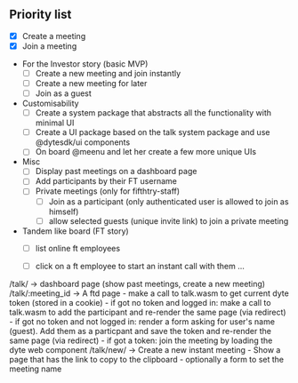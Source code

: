 ## Priority list

- [x] Create a meeting
- [x] Join a meeting
- For the Investor story (basic MVP)
    - [ ] Create a new meeting and join instantly
    - [ ] Create a new meeting for later
    - [ ] Join as a guest

- Customisability
    - [ ] Create a system package that abstracts all the functionality with minimal UI
    - [ ] Create a UI package based on the talk system package and use @dytesdk/ui components
    - [ ] On board @meenu and let her create a few more unique UIs

- Misc
    - [ ] Display past meetings on a dashboard page
    - [ ] Add participants by their FT username
    - [ ] Private meetings (only for fifthtry-staff)
        - [ ] Join as a participant (only authenticated user is allowed to join as himself)
        - [ ] allow selected guests (unique invite link) to join a private meeting

- Tandem like board (FT story)
    - [ ] list online ft employees
    - [ ] click on a ft employee to start an instant call with them
    ...



/talk/ -> dashboard page (show past meetings, create a new meeting)
/talk/:meeting_id -> A ftd page
    - make a call to talk.wasm to get current dyte token (stored in a cookie)
    - if got no token and logged in: make a call to talk.wasm to add the participant and re-render the same page (via redirect)
    - if got no token and not logged in: render a form asking for user's name
        (guest). Add them as a particpant and save the token and re-render the same
        page (via redirect)
    - if got a token: join the meeting by loading the dyte web component
/talk/new/ -> Create a new instant meeting
    - Show a page that has the link to copy to the clipboard
    - optionally a form to set the meeting name
